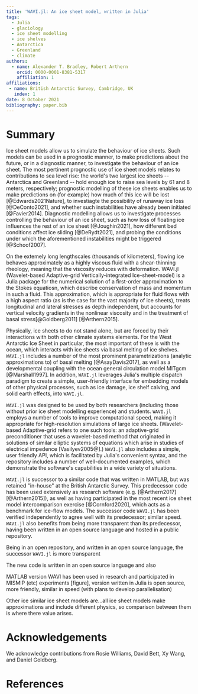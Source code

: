 ```yaml
---
title: 'WAVI.jl: An ice sheet model, written in Julia'
tags:
  - Julia
  - glaciology
  - ice sheet modelling
  - ice shelves
  - Antarctica
  - Greenland
  - climate
authors:
  - name: Alexander T. Bradley, Robert Arthern
    orcid: 0000-0001-8381-5317
    affiliation: 1
affiliations:
 - name: British Antarctic Survey, Cambridge, UK
   index: 1
date: 8 October 2021
bibliography: paper.bib
---
```


# Summary
Ice sheet models allow us to simulate the behaviour of ice sheets. Such models can be used in a prognostic manner, to make predictions about the future, or in a diagnostic manner, to investigate the behaviour of an ice sheet. The most pertinent prognostic use of ice sheet models relates to contributions to sea level rise: the world's two largest ice sheets -- Antarctica and Greenland -- hold enough ice to raise sea levels by 61 and 8 meters, respectively; prognostic modelling of these ice sheets enables us to make predictions on (for example) how much of this ice will be lost [@Edwards2021Nature], to investiagte the possibility of runaway ice loss  [@DeConto2021], and whether such instabilities have already been initiated [@Favier2014]. Diagnostic modelling allows us to investigate processes controlling the behaviour of an ice sheet, such as how loss of floating ice influences the rest of an ice sheet [@Joughin2021], how different bed conditions affect ice sliding [@DeRydt2021], and probing the conditions under which the aforementioned instabilities might be triggered [@Schoof2007].

On the extemely long lengthscales (thousands of kilometers), flowing ice behaves approximately as a highly viscous fluid with a shear-thinning rheology, meaning that the viscosity reduces with deformation. WAVI.jl (Wavelet-based Adaptive-grid Vertically-integrated Ice-sheet-model) is a Julia package for the numerical solution of a first-order approximation to the Stokes equatiosn, which describe conservation of mass and momentum in such a fluid. This approximation, which is appropriate for fluid flows with a high aspect ratio (as is the case for the vast majority of ice sheets), treats longitudinal and lateral stresses as depth independent, but accounts for vertical velocity gradients in the nonlinear viscosity and in the treatment of basal stress[@Goldberg2011] [@Arthern2015]. 

Physically, ice sheets to do not stand alone, but are forced by their interactions with both other climate systems elements. For the West Antarctic Ice Sheet in particular, the most important of these is with the ocean, which interacts with ice sheets via basal melting of ice shelves. `WAVI.jl` includes a number of the most prominent parametrizations (analytic approximations to) of basal melting [@AsayDavis2017], as well as a developmental coupling with the ocean general circulation model MITgcm [@Marshall1997]. In addition, `WAVI.jl` leverages Julia's multiple dispatch paradigm to create a simple, user-friendly interface for embedding models of other physical processes, such as ice damage, ice shelf calving, and solid earth effects, into `WAVI.jl`.

``WAVI.jl`` was designed to be used by both researchers (including those without prior ice sheet modelling experience) and students. ``WAVI.jl`` employs a number of tools to improve computational speed, making it appropriate for high-resolution simulations of large ice sheets. (Wavelet-based Adaptive-grid refers to one such tools: an adaptive-grid preconditioner that uses a wavelet-based method that originated in solutions of similar elliptic systems of equations which arise in studies of electrical impedence [Vasilyev2005@].)  `WAVI.jl` also includes a simple, user friendly API, which is facilitated by Julia's convenient syntax, and the repository includes a number of well-documented examples, which demonstrate the software's capabilities in a wide variety of situations.

`WAVI.jl` is successor to a similar code that was written in MATLAB, but was retained "in-house" at the British Antarctic Survey. This predecessor code has been used extensively as research software (e.g. [@Arthern2017] [@Arthern2015]), as well as having participated in the most recent ice sheet model intercomparison exercise [@Cornford2020], which acts as a benchmark for ice-flow models. The successor code `WAVI.jl` has been verified independently to agree well with its predecessor; similar speed. `WAVI.jl` also benefits from being more transparent than its predecessor, having been written in an open source language and hosted in a public repository. 

Being in an open repository, and written in an open source language, the successor `WAVI.jl` is more transparent

The new code is written in an open source language and also 

MATLAB version WAVI has been used in research and participated in MISMIP (etc) experiments [figure], version written in Julia is open source, more friendly, similar in speed (with plans to develop parallelisation)

Other ice similar ice sheet models are...all ice sheet models make approximations and include different physics, so comparison between them is where there value arises.



# Acknowledgements

We acknowledge contributions from Rosie Williams, David Bett, Xy Wang, and Daniel Goldberg.

# References
